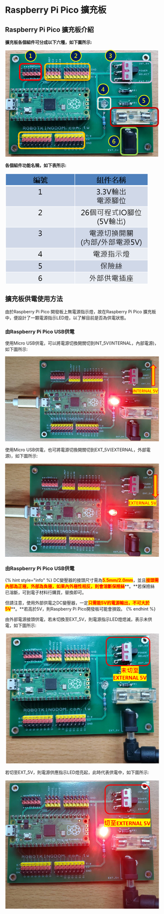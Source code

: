 # Raspberry Pi Pico 擴充板

## Raspberry Pi Pico 擴充板介紹 <a href="#_hlk124878608" id="_hlk124878608"></a>

**擴充板各個組件可分成以下六種，如下圖所示:**

![](<../.gitbook/assets/0 (3)>)

**各個組件功能名稱，如下表所示:**

![](../.gitbook/assets/1)

## **擴充板供電使用方法**

由於Raspberry Pi Pico 開發板上無電源指示燈，故在Raspberry Pi Pico 擴充板中，便設計了一顆電源指示LED燈，以了解目前是否為供電狀態。



### **由Raspberry Pi Pico USB供電**

使用Micro USB供電，可以將電源切換開關切到INT\_5V(INTERNAL，內部電源)，如下圖所示:

![](<../.gitbook/assets/2 (1)>)



使用Micro USB供電，也可將電源切換開關切到EXT\_5V(EXTERNAL，外部電源)，如下圖所示:

![](<../.gitbook/assets/3 (1)>)



### **由Raspberry Pi Pico USB供電**

{% hint style="info" %}
DC變壓器的接頭尺寸需為<mark style="color:red;">**5.5mm/2.0mm**</mark>，並且<mark style="color:red;">**接頭需內部為正極，外部為負極，如果內外極性相反，則會溶斷保險絲**</mark>**。**若保險絲已溶斷，可到電子材料行購買，替換即可。

但請注意，使用外部供電之DC變壓器，一定<mark style="color:red;">**只需能5V的電源輸出，不可大於5V**</mark>**。**若高於5V，則Raspberry Pi Pico開發板可能會損毀。
{% endhint %}



由外部電源接頭供電，若未切換至EXT\_5V，則電源指示LED燈熄滅，表示未供電，如下圖所示:

![](<../.gitbook/assets/4 (1)>)

若切至EXT\_5V，則電源供應指示LED燈亮起，此時代表供電中，如下圖所示:

![](<../.gitbook/assets/5 (1)>)
